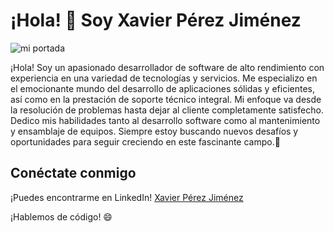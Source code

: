 # ¡Hola! 👋 Soy Xavier Pérez Jiménez

![mi portada](https://th.bing.com/th/id/R.81b78f54c2c84967fcd628bb6cd470ae?rik=QITmY%2fNI1IvHYw&riu=http%3a%2f%2fvfpress.vn%2fwp-content%2fuploads%2f2021%2f09%2fkotlin.png&ehk=DCdFbjy20Z%2bxIUTZJexxXsYcKKbeHshesQhmJzGV4Vg%3d&risl=&pid=ImgRaw&r=0)


¡Hola! Soy un apasionado desarrollador de software de alto rendimiento con experiencia en una variedad de tecnologías y servicios. Me especializo en el emocionante mundo del desarrollo de aplicaciones sólidas y eficientes, así como en la prestación de soporte técnico integral. Mi enfoque va desde la resolución de problemas hasta dejar al cliente completamente satisfecho. Dedico mis habilidades tanto al desarrollo software como al mantenimiento y ensamblaje de equipos. Siempre estoy buscando nuevos desafíos y oportunidades para seguir creciendo en este fascinante campo.🚀

## Conéctate conmigo

¡Puedes encontrarme en LinkedIn! [Xavier Pérez Jiménez](https://www.linkedin.com/in/xavierperezjimenez/)

¡Hablemos de código! 😄

